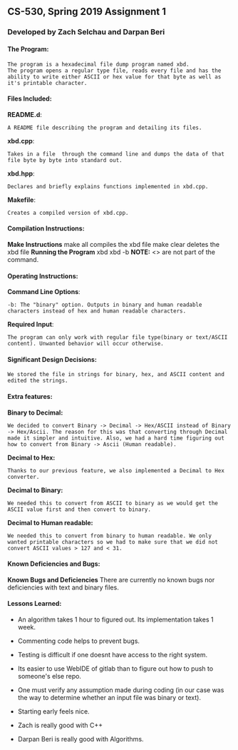  <!---
 Name: Zach Selchau
 File: README.md
 Notes: A README file describing the program and detailing its files.
-->

<!---
 Name: Darpan Beri
 File: README.md
  Notes: A README file describing the program and detailing its files.
-->

## CS-530, Spring 2019 Assignment 1
### Developed by Zach Selchau and Darpan Beri

#### The Program:
    The program is a hexadecimal file dump program named xbd.
    The program opens a regular type file, reads every file and has the ability to write either ASCII or hex value for that byte as well as it's printable character.

#### Files Included:
**README.d**:

    A README file describing the program and detailing its files.

**xbd.cpp**:

    Takes in a file  through the command line and dumps the data of that file byte by byte into standard out.

**xbd.hpp**:

    Declares and briefly explains functions implemented in xbd.cpp.

**Makefile**:

    Creates a compiled version of xbd.cpp.

#### Compilation Instructions:
**Make Instructions**
    make all
    	compiles the xbd file
    make clear
    	deletes the xbd file
**Running the Program**
    xbd <filename>
    xbd -b <filename>
**NOTE:** <> are not part of the command.

#### Operating Instructions:
**Command Line Options**:

    -b: The "binary" option. Outputs in binary and human readable characters instead of hex and human readable characters.

**Required Input**:

    The program can only work with regular file type(binary or text/ASCII content). Unwanted behavior will occur otherwise.

#### Significant Design Decisions:
    We stored the file in strings for binary, hex, and ASCII content and edited the strings.

#### Extra features:
**Binary to Decimal:**

    We decided to convert Binary -> Decimal -> Hex/ASCII instead of Binary -> Hex/Ascii. The reason for this was that converting through Decimal made it simpler and intuitive. Also, we had a hard time figuring out how to convert from Binary -> Ascii (Human readable).

**Decimal to Hex:**

    Thanks to our previous feature, we also implemented a Decimal to Hex converter.

**Decimal to Binary:**

    We needed this to convert from ASCII to binary as we would get the ASCII value first and then convert to binary.

**Decimal to Human readable:**

    We needed this to convert from binary to human readable. We only wanted printable characters so we had to make sure that we did not convert ASCII values > 127 and < 31.

#### Known Deficiencies and Bugs:
**Known Bugs and Deficiencies**
    There are currently no known bugs nor deficiencies with text and binary files.

#### Lessons Learned:
* An algorithm takes 1 hour to figured out. Its implementation takes 1 week.

* Commenting code helps to prevent bugs.

* Testing is difficult if one doesnt have access to the right system.

* Its easier to use WebIDE of gitlab than to figure out how to push to someone's else repo.

* One must verify any assumption made during coding (in our case was the way to determine whether an input file was binary or text).

* Starting early feels nice.

* Zach is really good with C++

* Darpan Beri is really good with Algorithms.

